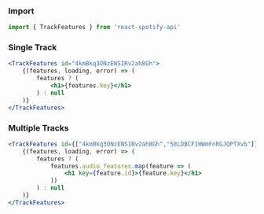 ### Import
```js static
import { TrackFeatures } from 'react-spotify-api'
```

### Single Track
```jsx static
<TrackFeatures id="4kmBkq3ONzENSIRv2ah8Gh">
    {(features, loading, error) => (
        features ? (
            <h1>{features.key}</h1>
        ) : null
    )}
</TrackFeatures>
```

### Multiple Tracks
```jsx static
<TrackFeatures id={["4kmBkq3ONzENSIRv2ah8Gh","58LDBCFIHWmFnRGJQPTXvb"]}>
    {(features, loading, error) => (
        features ? (
            features.audio_features.map(feature => (
                <h1 key={feature.id}>{feature.key}</h1>
            ))
        ) : null
    )}
</TrackFeatures>
```